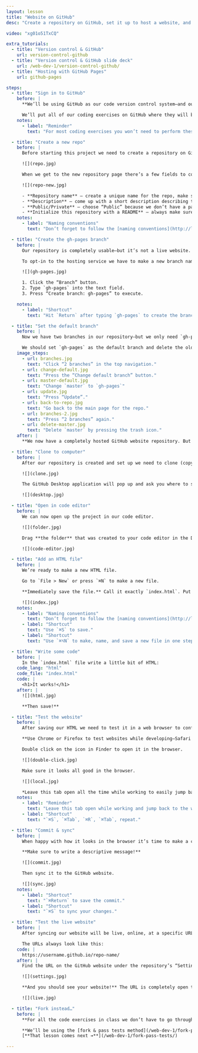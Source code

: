 ```yaml
---
layout: lesson
title: "Website on GitHub"
desc: "Create a repository on GitHub, set it up to host a website, and launch a single page site."

video: "xg01o51TxCQ"

extra_tutorials:
  - title: "Version control & GitHub"
    url: version-control-github
  - title: "Version control & GitHub slide deck"
    url: /web-dev-1/version-control-github/
  - title: "Hosting with GitHub Pages"
    url: github-pages

steps:
  - title: "Sign in to GitHub"
    before: |
      **We’ll be using GitHub as our code version control system—and our web host.**

      We’ll put all of our coding exercises on GitHub where they will be live websites visible to anybody.
    notes:
      - label: "Reminder"
        text: "For most coding exercises you won’t need to perform these steps, you’ll be using the [fork & pass tests method](/web-dev-1/fork-pass-tests/) to hand in all your work."

  - title: "Create a new repo"
    before: |
      Before starting this project we need to create a repository on GitHub. The repository will hold all of our website code, all the history of our project, and be our host.

      ![](repo.jpg)

      When we get to the new repository page there’s a few fields to complete.

      ![](repo-new.jpg)

      - **Repository name** — create a unique name for the repo, make sure it follows the [naming conventions](http://learn-the-web.algonquindesign.ca/topics/naming-paths-cheat-sheet/#naming-conventions).
      - **Description** — come up with a short description describing the purpose of the project.
      - **Public/Private** — choose “Public” because we don’t have a paid accounts.
      - **Initialize this repository with a README** — always make sure this is enabled.
    notes:
      - label: "Naming conventions"
        text: "Don’t forget to follow the [naming conventions](http://learn-the-web.algonquindesign.ca/topics/naming-paths-cheat-sheet/#naming-conventions)."

  - title: "Create the gh-pages branch"
    before: |
      Our repository is completely usable—but it’s not a live website. By default GitHub allows us to share code online, but we have to opt-in to their website hosting service.

      To opt-in to the hosting service we have to make a new branch named `gh-pages`

      ![](gh-pages.jpg)

      1. Click the “Branch” button.
      2. Type `gh-pages` into the text field.
      3. Press “Create branch: gh-pages” to execute.

    notes:
      - label: "Shortcut"
        text: "Hit `Return` after typing `gh-pages` to create the branch."

  - title: "Set the default branch"
    before: |
      Now we have two branches in our repository—but we only need `gh-pages`

      We should set `gh-pages` as the default branch and delete the old `master` branch.
    image_steps:
      - url: branches.jpg
        text: "Click “2 branches” in the top navigation."
      - url: change-default.jpg
        text: "Press the “Change default branch” button."
      - url: master-default.jpg
        text: "Change `master` to `gh-pages`"
      - url: update.jpg
        text: "Press “Update”."
      - url: back-to-repo.jpg
        text: "Go back to the main page for the repo."
      - url: branches-2.jpg
        text: "Press “2 branches” again."
      - url: delete-master.jpg
        text: "Delete `master` by pressing the trash icon."
    after: |
      **We now have a completely hosted GitHub website repository. But it doesn’t work yet because there’s no HTML in it.**

  - title: "Clone to computer"
    before: |
      After our repository is created and set up we need to clone (copy) it to our computer by pressing the “Clone to desktop” button.

      ![](clone.jpg)

      The GitHub Desktop application will pop up and ask you where to save the repository. Put it into your `web-dev` folder—**you don’t have to make a folder specifically for this repo, the app will make it for you.**

      ![](desktop.jpg)

  - title: "Open in code editor"
    before: |
      We can now open up the project in our code editor.

      ![](folder.jpg)

      Drag **the folder** that was created to your code editor in the Dock.

      ![](code-editor.jpg)

  - title: "Add an HTML file"
    before: |
      We’re ready to make a new HTML file.

      Go to `File > New` or press `⌘N` to make a new file.

      **Immediately save the file.** Call it exactly `index.html`. Put it into the `first-website` folder.

      ![](index.jpg)
    notes:
      - label: "Naming conventions"
        text: "Don’t forget to follow the [naming conventions](http://learn-the-web.algonquindesign.ca/topics/naming-paths-cheat-sheet/#naming-conventions)."
      - label: "Shortcut"
        text: "Use `⌘S` to save."
      - label: "Shortcut"
        text: "Use `⌘⌥N` to make, name, and save a new file in one step. Only works when a folder is open in your code editor."

  - title: "Write some code"
    before: |
      In the `index.html` file write a little bit of HTML:
    code_lang: "html"
    code_file: "index.html"
    code: |
      <h1>It works!</h1>
    after: |
      ![](html.jpg)

      **Then save!**

  - title: "Test the website"
    before: |
      After saving our HTML we need to test it in a web browser to confirm it works.

      **Use Chrome or Firefox to test websites while developing—Safari isn’t good enough.**

      Double click on the icon in Finder to open it in the browser.

      ![](double-click.jpg)

      Make sure it looks all good in the browser.

      ![](local.jpg)

      *Leave this tab open all the time while working to easily jump back and forth.*
    notes:
      - label: "Reminder"
        text: "Leave this tab open while working and jump back to the window with `⌘Tab` when you want to test—press `⌘R` to refresh the browser."
      - label: "Shortcut"
        text: "`⌘S`, `⌘Tab`, `⌘R`, `⌘Tab`, repeat."

  - title: "Commit & sync"
    before: |
      When happy with how it looks in the browser it’s time to make a commit to save the state of our code.

      **Make sure to write a descriptive message!**

      ![](commit.jpg)

      Then sync it to the GitHub website.

      ![](sync.jpg)
    notes:
      - label: "Shortcut"
        text: "`⌘Return` to save the commit."
      - label: "Shortcut"
        text: "`⌘S` to sync your changes."

  - title: "Test the live website"
    before: |
      After syncing our website will be live, online, at a specific URL.

      The URLs always look like this:
    code: |
      https://username.github.io/repo-name/
    after: |
      Find the URL on the GitHub website under the repository’s “Settings” tab.

      ![](settings.jpg)

      **And you should see your website!** The URL is completely open to anyone in the world.

      ![](live.jpg)

  - title: "Fork instead…"
    before: |
      **For all the code exercises in class we don’t have to go through the `gh-pages` branching set up process above.**

      **We’ll be using the [fork & pass tests method](/web-dev-1/fork-pass-tests/) to hand in all work.**
      [**That lesson comes next ➔**](/web-dev-1/fork-pass-tests/)

---
```


